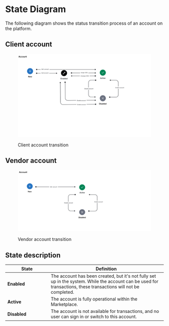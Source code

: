 # State Diagram

The following diagram shows the status transition process of an account on the platform.

## Client account

<figure><img src="../../../../.gitbook/assets/state_diagram_clientaccount.png" alt=""><figcaption><p>Client account transition</p></figcaption></figure>

## Vendor account

<figure><img src="../../../../.gitbook/assets/state_diagram_vendoraccount.png" alt=""><figcaption><p>Vendor account transition</p></figcaption></figure>

## State description

<table><thead><tr><th width="124">State</th><th>Definition</th></tr></thead><tbody><tr><td><strong>Enabled</strong></td><td>The account has been created, but it's not fully set up in the system. While the account can be used for transactions, these transactions will not be completed.</td></tr><tr><td><strong>Active</strong></td><td>The account is fully operational within the Marketplace.</td></tr><tr><td><strong>Disabled</strong></td><td>The account is not available for transactions, and no user can sign in or switch to this account.</td></tr></tbody></table>
